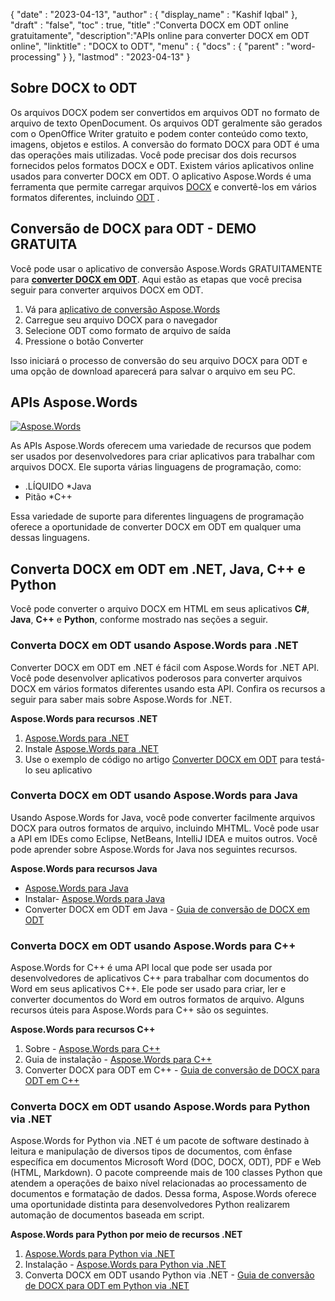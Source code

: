 {
  "date" : "2023-04-13",
  "author" : {
    "display_name" : "Kashif Iqbal"
},
  "draft" : "false",
  "toc" : true,
  "title" :"Converta DOCX em ODT online gratuitamente",
  "description":"APIs online para converter DOCX em ODT online",
  "linktitle" : "DOCX to ODT",
  "menu" : {
    "docs" : {
      "parent" : "word-processing"
}
},
  "lastmod" : "2023-04-13"
}

## Sobre DOCX to ODT

Os arquivos DOCX podem ser convertidos em arquivos ODT no formato de arquivo de texto OpenDocument. Os arquivos ODT geralmente são gerados com o OpenOffice Writer gratuito e podem conter conteúdo como texto, imagens, objetos e estilos. A conversão do formato DOCX para ODT é uma das operações mais utilizadas. Você pode precisar dos dois recursos fornecidos pelos formatos DOCX e ODT. Existem vários aplicativos online usados para converter DOCX em ODT. O aplicativo Aspose.Words é uma ferramenta que permite carregar arquivos [DOCX](/pt/word-processing/docx/) e convertê-los em vários formatos diferentes, incluindo [ODT](/pt/word-processing/odt/) .

## Conversão de DOCX para ODT - DEMO GRATUITA

Você pode usar o aplicativo de conversão Aspose.Words GRATUITAMENTE para **[converter DOCX em ODT](https://products.aspose.app/words/conversion/docx-to-xhtml)**. Aqui estão as etapas que você precisa seguir para converter arquivos DOCX em ODT.

1. Vá para [aplicativo de conversão Aspose.Words](https://products.aspose.app/words/conversion/docx-to-odt)
1. Carregue seu arquivo DOCX para o navegador
1. Selecione ODT como formato de arquivo de saída
1. Pressione o botão Converter

Isso iniciará o processo de conversão do seu arquivo DOCX para ODT e uma opção de download aparecerá para salvar o arquivo em seu PC.

## APIs Aspose.Words

[![Aspose.Words](../try-aspose-words.png)](https://products.aspose.com/words/)

As APIs Aspose.Words oferecem uma variedade de recursos que podem ser usados por desenvolvedores para criar aplicativos para trabalhar com arquivos DOCX. Ele suporta várias linguagens de programação, como:

* .LÍQUIDO
*Java
* Pitão
*C++

Essa variedade de suporte para diferentes linguagens de programação oferece a oportunidade de converter DOCX em ODT em qualquer uma dessas linguagens.

## Converta DOCX em ODT em .NET, Java, C++ e Python

Você pode converter o arquivo DOCX em HTML em seus aplicativos **C#**, **Java**, **C++** e **Python**, conforme mostrado nas seções a seguir.

### Converta DOCX em ODT usando Aspose.Words para .NET

Converter DOCX em ODT em .NET é fácil com Aspose.Words for .NET API. Você pode desenvolver aplicativos poderosos para converter arquivos DOCX em vários formatos diferentes usando esta API. Confira os recursos a seguir para saber mais sobre Aspose.Words for .NET.

**Aspose.Words para recursos .NET**

1. [Aspose.Words para .NET](https://products.aspose.com/words/net/)
1. Instale [Aspose.Words para .NET](https://docs.aspose.com/words/net/installation/)
1. Use o exemplo de código no artigo [Converter DOCX em ODT](https://docs.aspose.com/words/net/convert-a-document-to-html-mhtml-or-epub/) para testá-lo seu aplicativo

### Converta DOCX em ODT usando Aspose.Words para Java

Usando Aspose.Words for Java, você pode converter facilmente arquivos DOCX para outros formatos de arquivo, incluindo MHTML. Você pode usar a API em IDEs como Eclipse, NetBeans, IntelliJ IDEA e muitos outros. Você pode aprender sobre Aspose.Words for Java nos seguintes recursos.

**Aspose.Words para recursos Java**

* [Aspose.Words para Java](https://products.aspose.com/words/java/)
* Instalar- [Aspose.Words para Java](https://docs.aspose.com/words/java/installation/)
* Converter DOCX em ODT em Java - [Guia de conversão de DOCX em ODT](https://docs.aspose.com/words/java/convert-a-document-to-html-mhtml-or-epub/)

### Converta DOCX em ODT usando Aspose.Words para C++

Aspose.Words for C++ é uma API local que pode ser usada por desenvolvedores de aplicativos C++ para trabalhar com documentos do Word em seus aplicativos C++. Ele pode ser usado para criar, ler e converter documentos do Word em outros formatos de arquivo. Alguns recursos úteis para Aspose.Words para C++ são os seguintes.

**Aspose.Words para recursos C++**

1. Sobre - [Aspose.Words para C++](https://products.aspose.com/words/cpp/)
1. Guia de instalação - [Aspose.Words para C++](https://docs.aspose.com/words/cpp/installation/)
1. Converter DOCX para ODT em C++ - [Guia de conversão de DOCX para ODT em C++](https://docs.aspose.com/words/cpp/convert-a-document-to-html-mhtml-or-epub/)

### Converta DOCX em ODT usando Aspose.Words para Python via .NET

Aspose.Words for Python via .NET é um pacote de software destinado à leitura e manipulação de diversos tipos de documentos, com ênfase específica em documentos Microsoft Word (DOC, DOCX, ODT), PDF e Web (HTML, Markdown). O pacote compreende mais de 100 classes Python que atendem a operações de baixo nível relacionadas ao processamento de documentos e formatação de dados. Dessa forma, Aspose.Words oferece uma oportunidade distinta para desenvolvedores Python realizarem automação de documentos baseada em script.

**Aspose.Words para Python por meio de recursos .NET**

1. [Aspose.Words para Python via .NET](https://products.aspose.com/words/python-net/)
1. Instalação - [Aspose.Words para Python via .NET](https://releases.aspose.com/words/python/)
1. Converta DOCX em ODT usando Python via .NET - [Guia de conversão de DOCX para ODT em Python via .NET](https://docs.aspose.com/words/python-net/convert-a-document-to-html-mhtml-or-epub/)

